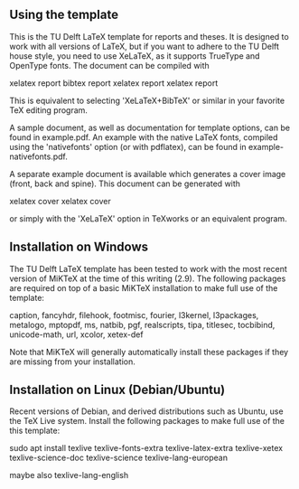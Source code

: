 Using the template
------------------

This is the TU Delft LaTeX template for reports and theses. It is designed to
work with all versions of LaTeX, but if you want to adhere to the TU Delft house
style, you need to use XeLaTeX, as it supports TrueType and OpenType fonts. The
document can be compiled with

  xelatex report
  bibtex report
  xelatex report
  xelatex report

This is equivalent to selecting 'XeLaTeX+BibTeX' or similar in your favorite TeX
editing program.

A sample document, as well as documentation for template options, can be found
in example.pdf. An example with the native LaTeX fonts, compiled using the
'nativefonts' option (or with pdflatex), can be found in
example-nativefonts.pdf.

A separate example document is available which generates a cover image (front,
back and spine). This document can be generated with

  xelatex cover
  xelatex cover

or simply with the 'XeLaTeX' option in TeXworks or an equivalent program.



Installation on Windows
-----------------------

The TU Delft LaTeX template has been tested to work with the most recent version
of MiKTeX at the time of this writing (2.9). The following packages are required
on top of a basic MiKTeX installation to make full use of the template:

  caption, fancyhdr, filehook, footmisc, fourier, l3kernel, l3packages,
  metalogo, mptopdf, ms, natbib, pgf, realscripts, tipa, titlesec, tocbibind,
  unicode-math, url, xcolor, xetex-def

Note that MiKTeX will generally automatically install these packages if they are
missing from your installation.



Installation on Linux (Debian/Ubuntu)
-------------------------------------

Recent versions of Debian, and derived distributions such as Ubuntu, use the TeX
Live system. Install the following packages to make full use of the this
template:

  sudo apt install texlive texlive-fonts-extra texlive-latex-extra texlive-xetex texlive-science-doc texlive-science texlive-lang-european

  maybe also texlive-lang-english

